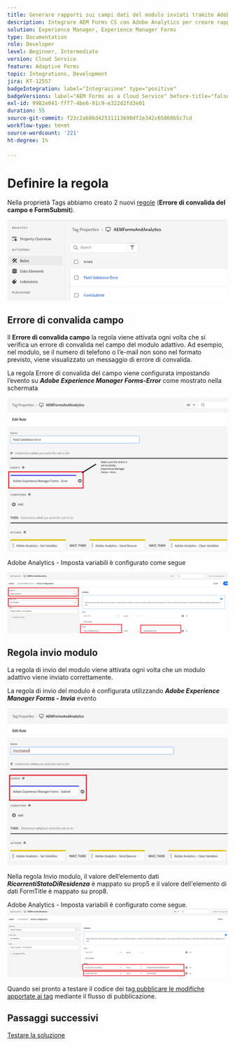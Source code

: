 ```yaml
---
title: Generare rapporti sui campi dati del modulo inviati tramite Adobe Analytics
description: Integrare AEM Forms CS con Adobe Analytics per creare rapporti sui campi dati dei moduli
solution: Experience Manager, Experience Manager Forms
type: Documentation
role: Developer
level: Beginner, Intermediate
version: Cloud Service
feature: Adaptive Forms
topic: Integrations, Development
jira: KT-12557
badgeIntegration: label="Integrazione" type="positive"
badgeVersions: label="AEM Forms as a Cloud Service" before-title="false"
exl-id: 9982e041-fff7-4be6-91c9-e322d2fd3e01
duration: 55
source-git-commit: f23c2ab86d42531113690df2e342c65060b5c7cd
workflow-type: tm+mt
source-wordcount: '221'
ht-degree: 1%

---
```


# Definire la regola

Nella proprietà Tags abbiamo creato 2 nuovi [regole](https://experienceleague.adobe.com/docs/platform-learn/implement-in-websites/configure-tags/add-data-elements-rules.html) (**Errore di convalida del campo e FormSubmit**).

![modulo adattivo](assets/rules.png)


## Errore di convalida campo

Il **Errore di convalida campo** la regola viene attivata ogni volta che si verifica un errore di convalida nel campo del modulo adattivo. Ad esempio, nel modulo, se il numero di telefono o l’e-mail non sono nel formato previsto, viene visualizzato un messaggio di errore di convalida.

La regola Errore di convalida del campo viene configurata impostando l’evento su _**Adobe Experience Manager Forms-Error**_ come mostrato nella schermata



![Stato-richiedente-residenza](assets/field_validation_error_rule.png)

Adobe Analytics - Imposta variabili è configurato come segue

![imposta azione](assets/field_validation_action_rule.png)

## Regola invio modulo

La regola di invio del modulo viene attivata ogni volta che un modulo adattivo viene inviato correttamente.

La regola di invio del modulo è configurata utilizzando _**Adobe Experience Manager Forms - Invia**_ evento

![form-submit-rule](assets/form-submit-rule.png)

Nella regola Invio modulo, il valore dell’elemento dati _**RicorrentiStatoDiResidenza**_ è mappato su prop5 e il valore dell&#39;elemento di dati FormTitle è mappato su prop8.

Adobe Analytics - Imposta variabili è configurato come segue.
![form-submit-rule-set-variables](assets/form-submit-set-variable.png)

Quando sei pronto a testare il codice dei tag,[pubblicare le modifiche apportate ai tag](https://experienceleague.adobe.com/docs/experience-platform/tags/publish/publishing-flow.html) mediante il flusso di pubblicazione.

## Passaggi successivi

[Testare la soluzione](./test.md)